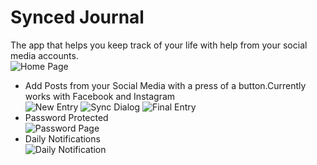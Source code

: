 # Synced Journal
The app that helps you keep track of your life with help from your social media accounts.</br>
![Home Page](HomePage.png)</br>
* Add Posts from your Social Media with a press of a button.Currently works with Facebook and Instagram</br>
![New Entry](BeforeSync.png)
![Sync Dialog](Dialog.png)
![Final Entry](AfterSync.png)
* Password Protected</br>
![Password Page](Password.png)</br>
* Daily Notifications</br>
![Daily Notification](Notification.png)</br>